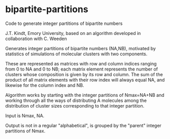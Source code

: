# bipartite-partitions
Code to generate integer partitions of bipartite numbers

J.T. Kindt, Emory University, based on an algorithm developed in collaboration with C. Weeden

Generates integer partitions of bipartite numbers (NA,NB), motivated by statistics of
simulations of molecular clusters with two components.  

These are represented as matrices with row and column indices ranging from 0
to NA and 0 to NB; each matrix element represents the number of clusters whose
composition is given by its row and column.  The sum of the product of all
matrix elements with their row index will always equal NA, and likewise for
the column index and NB.  

Algorithm works by starting with the integer
partitions of Nmax=NA+NB and working through all the ways of distributing A
molecules among the distribution of cluster sizes corresponding to that
integer partition.  

Input is Nmax, NA.

Output is not in a regular "alphabetical", is grouped by the "parent" integer
partitions of Nmax.

